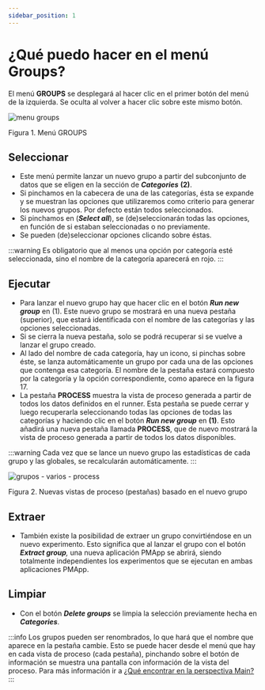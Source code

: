 ```yaml
---
sidebar_position: 1
---
```


# ¿Qué puedo hacer en el menú Groups?

El menú **GROUPS** se desplegará al hacer clic en el primer botón del menú de la izquierda. Se oculta al volver a hacer clic sobre este mismo botón.

![menu groups](/img/menu-groups.png "menu groups")

Figura 1. Menú GROUPS

## Seleccionar

*   Este menú permite lanzar un nuevo grupo a partir del subconjunto de datos que se eligen en la sección de **_Categories_** **(2)**.
*   Si pinchamos en la cabecera de una de las categorías, ésta se expande y se muestran las opciones que utilizaremos como criterio para generar los nuevos grupos. Por defecto están todos seleccionados. 
*   Si pinchamos en (**_Select all_**), se (de)seleccionarán todas las opciones, en función de si estaban seleccionadas o no previamente.
*   Se pueden (de)seleccionar opciones clicando sobre éstas.

:::warning
Es obligatorio que al menos una opción por categoría esté seleccionada, sino el nombre de la categoría aparecerá en rojo.
:::

## Ejecutar

*   Para lanzar el nuevo grupo hay que hacer clic en el botón _**Run new group**_ en (1). Este nuevo grupo se mostrará en una nueva pestaña (superior), que estará identificada con el nombre de las categorías y las opciones seleccionadas. 
*   Si se cierra la nueva pestaña, solo se podrá recuperar si se vuelve a lanzar el grupo creado.
*   Al lado del nombre de cada categoría, hay un icono, si pinchas sobre éste, se lanza automáticamente un grupo por cada una de las opciones que contenga esa categoría. El nombre de la pestaña estará compuesto por la categoría y la opción correspondiente, como aparece en la figura 17.
*   La pestaña **PROCESS** muestra la vista de proceso generada a partir de todos los datos definidos en el runner. Esta pestaña se puede cerrar y luego recuperarla seleccionando todas las opciones de todas las categorías y haciendo clic en el botón **_Run new group_** en **(1)**. Esto añadirá una nueva pestaña llamada **PROCESS**, que de nuevo mostrará la vista de proceso generada a partir de todos los datos disponibles.

:::warning
Cada vez que se lance un nuevo grupo las estadísticas de cada grupo y las globales, se recalcularán automáticamente.
:::

![grupos - varios - process](/img/grupos-varios-process.png "grupos – varios – process")

Figura 2. Nuevas vistas de proceso (pestañas) basado en el nuevo grupo

## Extraer

*   También existe la posibilidad de extraer un grupo convirtiéndose en un nuevo experimento. Esto significa que al lanzar el grupo con el botón _**Extract group**,_ una nueva aplicación PMApp se abrirá, siendo totalmente independientes los experimentos que se ejecutan en ambas aplicaciones PMApp.

## Limpiar

*   Con el botón **_Delete groups_** se limpia la selección previamente hecha en **_Categories_**.

:::info
Los grupos pueden ser renombrados, lo que hará que el nombre que aparece en la pestaña cambie. Esto se puede hacer desde el menú que hay en cada vista de proceso (cada pestaña), pinchando sobre el botón de información se muestra una pantalla con información de la vista del proceso. Para más información ir a [¿Qué encontrar en la perspectiva Main?](../main-perspective.md)
:::